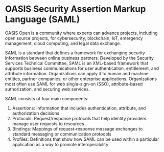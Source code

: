 # OASIS Security Assertion Markup Language (SAML)

OASIS Open is a community where experts can advance projects, including open source projects, for cybersecurity, blockchain, IoT, emergency management, cloud computing, and legal data exchange.

SAML is a standard that defines a framework for exchanging security information between online business partners. Developed by the Security Services Technical Committee, SAML is an XML-based framework that supports business communications for user authentication, entitlement, and attribute information. Organizations can apply it to human and machine entities, partner companies, or other enterprise applications. Organizations most often use SAML for web single-sign-on (SSO), attribute-based authorization, and securing web services.

SAML consists of four main components:
1. Assertions: Information that includes authentication, attribute, and authorization decisions
2. Protocols: Request/response protocols that help identity providers manage user requests to resources
3. Bindings: Mappings of request-response message exchanges to standard messaging or communication protocols
4. Profiles: Definitions that show how SAML can be used within a particular application as a way to promote interoperability
